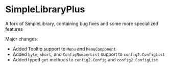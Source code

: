 # SimpleLibraryPlus
A fork of SimpleLibrary, containing bug fixes and some more specialized features

Major changes:
- Added Tooltip support to `Menu` and `MenuComponent`
- Added `byte`, `short`, and `ConfigNumberList` support to `config2.ConfigList`
- Added typed `get` methods to `config2.Config` and `config2.ConfigList`
